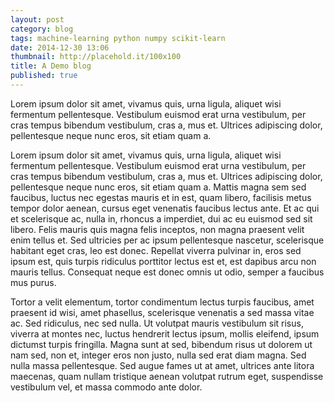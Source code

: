 ```yaml
---
layout: post
category: blog
tags: machine-learning python numpy scikit-learn
date: 2014-12-30 13:06
thumbnail: http://placehold.it/100x100
title: A Demo blog
published: true
---
```


Lorem ipsum dolor sit amet, vivamus quis, urna ligula, aliquet wisi fermentum pellentesque. Vestibulum euismod erat urna vestibulum, per cras tempus bibendum vestibulum, cras a, mus et. Ultrices adipiscing dolor, pellentesque neque nunc eros, sit etiam quam a.

<!--more-->

Lorem ipsum dolor sit amet, vivamus quis, urna ligula, aliquet wisi fermentum pellentesque. Vestibulum euismod erat urna vestibulum, per cras tempus bibendum vestibulum, cras a, mus et. Ultrices adipiscing dolor, pellentesque neque nunc eros, sit etiam quam a. Mattis magna sem sed faucibus, luctus nec egestas mauris et in est, quam libero, facilisis metus tempor dolor aenean, cursus eget venenatis faucibus lectus ante. Et ac qui et scelerisque ac, nulla in, rhoncus a imperdiet, dui ac eu euismod sed sit libero. Felis mauris quis magna felis inceptos, non magna praesent velit enim tellus et. Sed ultricies per ac ipsum pellentesque nascetur, scelerisque habitant eget cras, leo est donec. Repellat viverra pulvinar in, eros sed ipsum est, quis turpis ridiculus porttitor lectus est et, est dapibus arcu non mauris tellus. Consequat neque est donec omnis ut odio, semper a faucibus mus purus.

Tortor a velit elementum, tortor condimentum lectus turpis faucibus, amet praesent id wisi, amet phasellus, scelerisque venenatis a sed massa vitae ac. Sed ridiculus, nec sed nulla. Ut volutpat mauris vestibulum sit risus, viverra at montes nec, luctus hendrerit lectus ipsum, mollis eleifend, ipsum dictumst turpis fringilla. Magna sunt at sed, bibendum risus ut dolorem ut nam sed, non et, integer eros non justo, nulla sed erat diam magna. Sed nulla massa pellentesque. Sed augue fames ut at amet, ultrices ante litora maecenas, quam nullam tristique aenean volutpat rutrum eget, suspendisse vestibulum vel, et massa commodo ante dolor.
